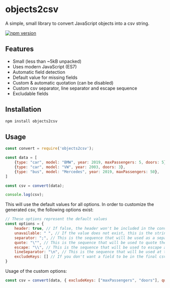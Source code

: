 # objects2csv

A simple, small library to convert JavaScript objects into a csv string.

[![npm version](https://badge.fury.io/js/objects2csv.svg)](https://badge.fury.io/js/objects2csv)

## Features
- Small (less than ~5kB unpacked)
- Uses modern JavaScript (ES7)
- Automatic field detection
- Default value for missing fields
- Custom & automatic quotation (can be disabled)
- Custom csv separator, line separator and escape sequence
- Excludable fields

## Installation

```sh
npm install objects2csv
```

## Usage

```js
const convert = require('objects2csv');

const data = [
    {type: "car", model: "BMW", year: 2019, maxPassengers: 5, doors: 5},
    {type: "car", model: "VW", year: 2003, doors: 3},
    {type: "bus", model: "Mercedes", year: 2019, maxPassengers: 50},
]

const csv = convert(data);

console.log(csv);
```

This will use the default values for all options. In order to customize the generated csv, the following options exist:

```js
// These options represent the default values
const options = {
    header: true, // If false, the header won't be included in the converted string
    unavailable: " ", // If the value does not exist, this is the string that will be used instead
    separator: ";", // This is the sequence that will be used as a separator (between each value)
    quote: "\"", // This is the sequence that will be used to quote the values, for example: "myValue"
    escape: "\\", // This is the sequence that will be used to escape a sequence in the value, if it is equal to the quote, for example: "And then he said \"Hello\""
    lineSeparator: "\n", // This is the sequence that will be used at the end of a line (after each object)
    excludeKeys: [] // If you don't want a field to be in the final csv string, exclude it here. For example the ccnumber and cvv field: ["ccnumber", "cvv"]
}
```

Usage of the custom options:

```js
const csv = convert(data, { excludeKeys: ["maxPassengers", "doors"], quote: "" });
```